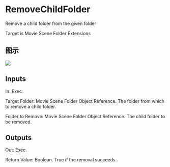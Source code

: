 # RemoveChildFolder

Remove a child folder from the given folder

Target is Movie Scene Folder Extensions

## 图示

![]($-20221218-20550826.png)

## Inputs

In: Exec.

Target Folder: Movie Scene Folder Object Reference. The folder from which to remove a child folder.

Folder to Remove: Movie Scene Folder Object Reference. The child folder to be removed.  

## Outputs

Out: Exec.

Return Value: Boolean. True if the removal succeeds.

